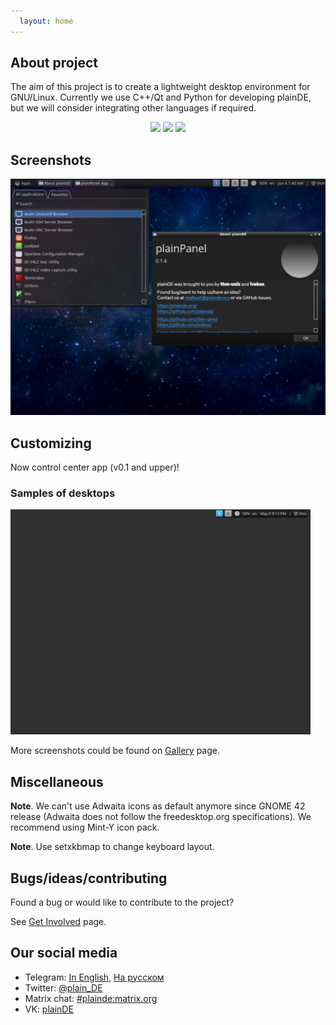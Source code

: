 ```yaml
---
  layout: home
---
```


## About project

The aim of this project is to create a lightweight desktop environment for GNU/Linux. Currently we use C++/Qt and Python for developing plainDE, but we will consider integrating other languages if required.

<div align=center>
  <img src="https://img.shields.io/github/last-commit/plainDE/plainPanel?style=flat">
  <img src="https://img.shields.io/github/license/plainDE/plainPanel?style=flat">
  <img src="https://img.shields.io/aur/version/plainpanel?style=flat">
</div>

## Screenshots

<img src="scr/scr-0.1.4.png" width="640">

## Customizing

Now control center app (v0.1 and upper)!

### Samples of desktops

<img src="scr/tweaks/tweak_1.png" width="480">

More screenshots could be found on [Gallery](/gallery) page.

## Miscellaneous

**Note**. We can't use Adwaita icons as default anymore since GNOME 42 release (Adwaita does not follow the freedesktop.org specifications). We recommend using Mint-Y icon pack.

**Note**. Use setxkbmap to change keyboard layout.

## Bugs/ideas/contributing

Found a bug or would like to contribute to the project?

See <a href="https://plainde.org/pages/get-involved">Get Involved</a> page.

## Our social media

- Telegram: <a href="https://t.me/plainDENews">In English</a>, <a href="https://t.me/plainDENewsRU">На русском</a>
- Twitter: <a href="https://twitter.com/plain_DE">@plain_DE</a>
- Matrix chat: <a href="https://matrix.to/#/#plainde:matrix.org">#plainde:matrix.org</a>
- VK: <a href="https://vk.com/plainDE">plainDE</a>
